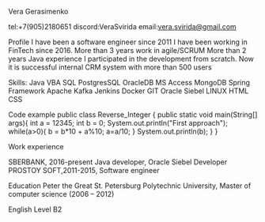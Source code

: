Vera Gerasimenko

tel:+7(905)2180651
discord:VeraSvirida
email:vera.svirida@gmail.com

Profile
I have been a software engineer since 2011
I have been working in FinTech since 2016.
More than 3 years work in agile/SCRUM
More than 2 years Java experience
I participated in the development from scratch.
Now it is successful internal CRM system with
more than 500 users

Skills:
Java
VBA
SQL
PostgresSQL
OracleDB
MS Access
MongoDB
Spring Framework
Apache Kafka
Jenkins
Docker
GIT
Oracle Siebel
LINUX
HTML
CSS

Code example
public class Reverse_Integer {
    public static void main(String[] args){
        int a = 12345;
        int b = 0;
        System.out.println("First approach");
        while(a>0){
            b = b*10 + a%10;
            a=a/10;
        }
        System.out.println(b);
    }
}

Work experience

SBERBANK, 2016-present Java developer, Oracle Siebel Developer
PROSTOY SOFT,2011-2015, Software engineer

Education
Peter the Great St. Petersburg Polytechnic
University,
Master of computer science (2006 – 2012)

English Level B2